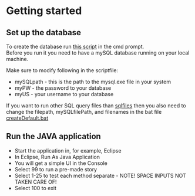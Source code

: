 # Getting started

## Set up the database
To create the database run [this script](https://github.com/tallner/mySQL_movieJava/blob/main/mysql_scripts/createDefaultDB.bat) in the cmd prompt.  
Before you run it you need to have a mySQL database running on your local machine.   
  
Make sure to modify following in the scriptfile:  
* mySQLpath - this is the path to the mysql.exe file in your system
* myPW - the password to your database
* myUS - your username to your database

If you want to run other SQL query files than [sqlfiles](https://github.com/tallner/mySQL_movieJava/tree/main/mysql_scripts/sqlfiles) then you also need to change the filepath, mySQLfilePath, and filenames in the bat file [createDefault.bat](https://github.com/tallner/mySQL_movieJava/blob/main/mysql_scripts/createDefaultDB.bat)


## Run the JAVA application
* Start the application in, for example, Eclipse  
* In Eclipse, Run As Java Application  
* You will get a simple UI in the Console  
* Select 99 to run a pre-made story  
* Select 1-25 to test each method separate - NOTE! SPACE INPUTS NOT TAKEN CARE OF!
* Select 100 to exit